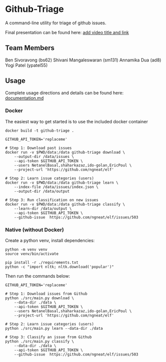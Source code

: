 # Github-Triage
A command-line utility for triage of github issues.

Final presentation can be found here: [add video title and link]() 

## Team Members
Ben Sivoravong (bs62) 
Shivani Mangaleswaran (sm131)
Annamika Dua (ad8)
Yogi Patel (ypatel55)

## Usage
Complete usage directions and details can be found here: [documentation.md](https://github.com/ad8illinois/ByteCraft/blob/master/documentation.md) 

### Docker
The easiest way to get started is to use the included docker container
```
docker build -t github-triage .

GITHUB_API_TOKEN='replaceme'

# Step 1: Download past issues
docker run -v $PWD/data:/data github-triage download \
    --output-dir /data/issues \
    --api-token $GITHUB_API_TOKEN \
    --users NetanelBasal,shaharkazaz,ido-golan,EricPoul \
    --project-url 'https://github.com/ngneat/elf'

# Step 2: Learn issue categories (users)
docker run -v $PWD/data:/data github-triage learn \
    --index-file /data/issues/index.json \
    --output-dir /data/output

# Step 3: Run classification on new issues
docker run -v $PWD/data:/data github-triage classify \
    --learn-dir /data/output \
    --api-token $GITHUB_API_TOKEN \
    --github-issue  https://github.com/ngneat/elf/issues/503
```

### Native (without Docker)
Create a python venv, install dependencies:
```
python -m venv venv
source venv/bin/activate

pip install -r ./requirements.txt
python -c "import nltk; nltk.download('popular')"
```

Then run the commands below:
```
GITHUB_API_TOKEN='replaceme'

# Step 1: Download issues from Github
python ./src/main.py download \
    --data-dir ./data \
    --api-token $GITHUB_API_TOKEN \
    --users NetanelBasal,shaharkazaz,ido-golan,EricPoul \
    --project-url 'https://github.com/ngneat/elf'

# Step 2: Learn issue categories (users)
python ./src/main.py learn --data-dir ./data

# Step 3: Classify an issue from Github
python ./src/main.py classify \
    --data-dir ./data \
    --api-token $GITHUB_API_TOKEN \
    --github-issue  https://github.com/ngneat/elf/issues/503
```
